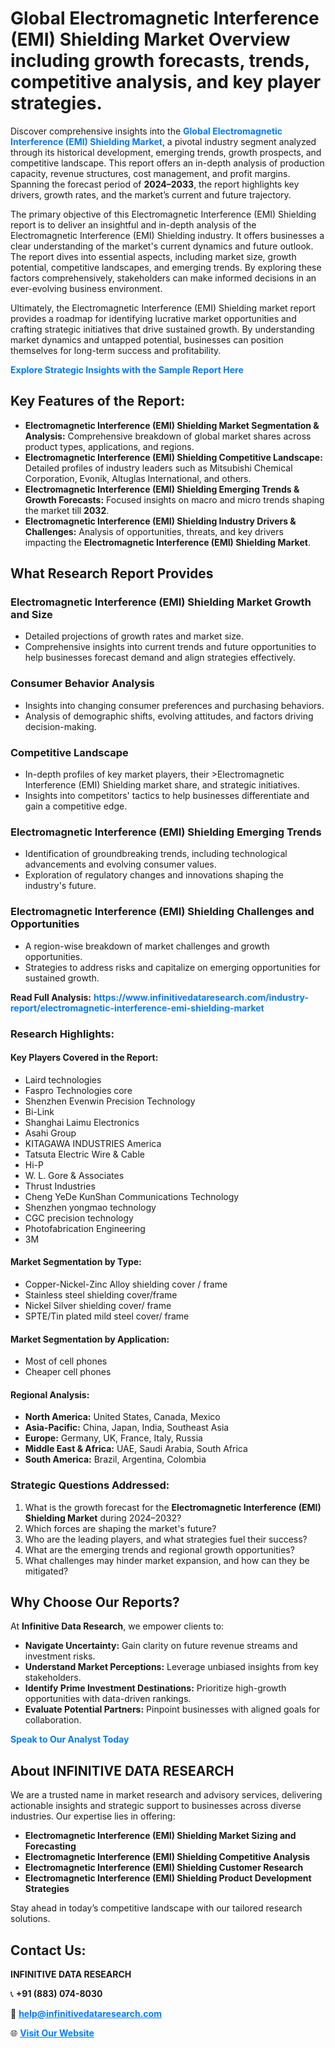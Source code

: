 <h1>Global Electromagnetic Interference (EMI) Shielding Market Overview including growth forecasts, trends, competitive analysis, and key player strategies.</h1>
<p>
Discover comprehensive insights into the 
<a href="https://www.infinitivedataresearch.com/industry-report/electromagnetic-interference-emi-shielding-market" rel="dofollow" style="color: #007BFF; text-decoration: none;"><strong>Global Electromagnetic Interference (EMI) Shielding Market</strong></a>, a pivotal industry segment analyzed through its historical development, emerging trends, growth prospects, and competitive landscape. This report offers an in-depth analysis of production capacity, revenue structures, cost management, and profit margins. Spanning the forecast period of <strong>2024–2033</strong>, the report highlights key drivers, growth rates, and the market’s current and future trajectory.
</p>
<p>
The primary objective of this Electromagnetic Interference (EMI) Shielding report is to deliver an insightful and in-depth analysis of the Electromagnetic Interference (EMI) Shielding industry. It offers businesses a clear understanding of the market's current dynamics and future outlook. The report dives into essential aspects, including market size, growth potential, competitive landscapes, and emerging trends. By exploring these factors comprehensively, stakeholders can make informed decisions in an ever-evolving business environment.
</p>
<p>
Ultimately, the Electromagnetic Interference (EMI) Shielding market report provides a roadmap for identifying lucrative market opportunities and crafting strategic initiatives that drive sustained growth. By understanding market dynamics and untapped potential, businesses can position themselves for long-term success and profitability.
</p>
<p>
<a href="https://www.infinitivedataresearch.com/request-sample/reportId=106165" style="color: #007BFF; text-decoration: none;"><strong>Explore Strategic Insights with the Sample Report Here</strong></a>
</p>

<h2>Key Features of the Report:</h2>
<ul>
<li><strong>Electromagnetic Interference (EMI) Shielding Market Segmentation & Analysis:</strong> Comprehensive breakdown of global market shares across product types, applications, and regions.</li>
<li><strong>Electromagnetic Interference (EMI) Shielding Competitive Landscape:</strong> Detailed profiles of industry leaders such as Mitsubishi Chemical Corporation, Evonik, Altuglas International, and others.</li>
<li><strong>Electromagnetic Interference (EMI) Shielding Emerging Trends & Growth Forecasts:</strong> Focused insights on macro and micro trends shaping the market till <strong>2032</strong>.</li>
<li><strong>Electromagnetic Interference (EMI) Shielding Industry Drivers & Challenges:</strong> Analysis of opportunities, threats, and key drivers impacting the <strong>Electromagnetic Interference (EMI) Shielding Market</strong>.</li>
</ul>

<h2>What Research Report Provides</h2>
<h3>Electromagnetic Interference (EMI) Shielding Market Growth and Size</h3>
<ul>
<li>Detailed projections of growth rates and market size.</li>
<li>Comprehensive insights into current trends and future opportunities to help businesses forecast demand and align strategies effectively.</li>
</ul>

<h3>Consumer Behavior Analysis</h3>
<ul>
<li>Insights into changing consumer preferences and purchasing behaviors.</li>
<li>Analysis of demographic shifts, evolving attitudes, and factors driving decision-making.</li>
</ul>

<h3>Competitive Landscape</h3>
<ul>
<li>In-depth profiles of key market players, their >Electromagnetic Interference (EMI) Shielding market share, and strategic initiatives.</li>
<li>Insights into competitors' tactics to help businesses differentiate and gain a competitive edge.</li>
</ul>

<h3>Electromagnetic Interference (EMI) Shielding Emerging Trends</h3>
<ul>
<li>Identification of groundbreaking trends, including technological advancements and evolving consumer values.</li>
<li>Exploration of regulatory changes and innovations shaping the industry's future.</li>
</ul>

<h3>Electromagnetic Interference (EMI) Shielding Challenges and Opportunities</h3>
<ul>
<li>A region-wise breakdown of market challenges and growth opportunities.</li>
<li>Strategies to address risks and capitalize on emerging opportunities for sustained growth.</li>
</ul>
<p><strong>Read Full Analysis:</strong> <a href="https://www.infinitivedataresearch.com/industry-report/electromagnetic-interference-emi-shielding-market" rel="dofollow" style="color: #007BFF; text-decoration: none;"><strong>https://www.infinitivedataresearch.com/industry-report/electromagnetic-interference-emi-shielding-market</strong></a></p>
<h3>Research Highlights:</h3>
<h4>Key Players Covered in the Report:</h4>
<ul><li>Laird technologies</li><li>Faspro Technologies core</li><li>Shenzhen Evenwin Precision Technology</li><li>Bi-Link</li><li>Shanghai Laimu Electronics</li><li>Asahi Group</li><li>KITAGAWA INDUSTRIES America</li><li>Tatsuta Electric Wire &amp; Cable</li><li>Hi-P</li><li>W. L. Gore &amp; Associates</li><li>Thrust Industries</li><li>Cheng YeDe KunShan Communications Technology</li><li>Shenzhen yongmao technology</li><li>CGC precision technology</li><li>Photofabrication Engineering</li><li>3M</li></ul>
<h4>Market Segmentation by Type:</h4>
<ul><li>Copper-Nickel-Zinc Alloy shielding cover / frame</li><li>Stainless steel shielding cover/frame</li><li>Nickel Silver shielding cover/ frame</li><li>SPTE/Tin plated mild steel cover/ frame</li></ul>
<h4>Market Segmentation by Application:</h4>
<ul><li>Most of cell phones</li><li>Cheaper cell phones</li></ul>

<h4>Regional Analysis:</h4>
<ul>
<li><strong>North America:</strong> United States, Canada, Mexico</li>
<li><strong>Asia-Pacific:</strong> China, Japan, India, Southeast Asia</li>
<li><strong>Europe:</strong> Germany, UK, France, Italy, Russia</li>
<li><strong>Middle East & Africa:</strong> UAE, Saudi Arabia, South Africa</li>
<li><strong>South America:</strong> Brazil, Argentina, Colombia</li>
</ul>

<h3>Strategic Questions Addressed:</h3>
<ol>
<li>What is the growth forecast for the <strong>Electromagnetic Interference (EMI) Shielding Market</strong> during 2024–2032?</li>
<li>Which forces are shaping the market's future?</li>
<li>Who are the leading players, and what strategies fuel their success?</li>
<li>What are the emerging trends and regional growth opportunities?</li>
<li>What challenges may hinder market expansion, and how can they be mitigated?</li>
</ol>

<h2>Why Choose Our Reports?</h2>
<p>At <strong>Infinitive Data Research</strong>, we empower clients to:</p>
<ul>
<li><strong>Navigate Uncertainty:</strong> Gain clarity on future revenue streams and investment risks.</li>
<li><strong>Understand Market Perceptions:</strong> Leverage unbiased insights from key stakeholders.</li>
<li><strong>Identify Prime Investment Destinations:</strong> Prioritize high-growth opportunities with data-driven rankings.</li>
<li><strong>Evaluate Potential Partners:</strong> Pinpoint businesses with aligned goals for collaboration.</li>
</ul>
<p><a href="https://www.infinitivedataresearch.com/industry-report/electromagnetic-interference-emi-shielding-market" rel="dofollow" style="color: #007BFF; text-decoration: none;"><strong>Speak to Our Analyst Today</strong></a></p>

<h2>About INFINITIVE DATA RESEARCH</h2>
<p>We are a trusted name in market research and advisory services, delivering actionable insights and strategic support to businesses across diverse industries. Our expertise lies in offering:</p>
<ul>
<li><strong>Electromagnetic Interference (EMI) Shielding Market Sizing and Forecasting</strong></li>
<li><strong>Electromagnetic Interference (EMI) Shielding Competitive Analysis</strong></li>
<li><strong>Electromagnetic Interference (EMI) Shielding Customer Research</strong></li>
<li><strong>Electromagnetic Interference (EMI) Shielding Product Development Strategies</strong></li>
</ul>
<p>Stay ahead in today’s competitive landscape with our tailored research solutions.</p>

<h2>Contact Us:</h2>
<p><strong>INFINITIVE DATA RESEARCH</strong></p>
<p>📞 <strong>+91 (883) 074-8030</strong></p>
<p>📧 <strong><a href="mailto:help@infinitivedataresearch.com" style="color: #007BFF;">help@infinitivedataresearch.com</a></strong></p>
<p>🌐 <strong><a href="https://www.infinitivedataresearch.com" rel="dofollow" style="color: #007BFF;">Visit Our Website</a></strong></p>